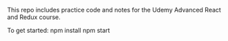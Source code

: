 This repo includes practice code and notes for the Udemy Advanced React and Redux course.

To get started:
npm install
npm start
